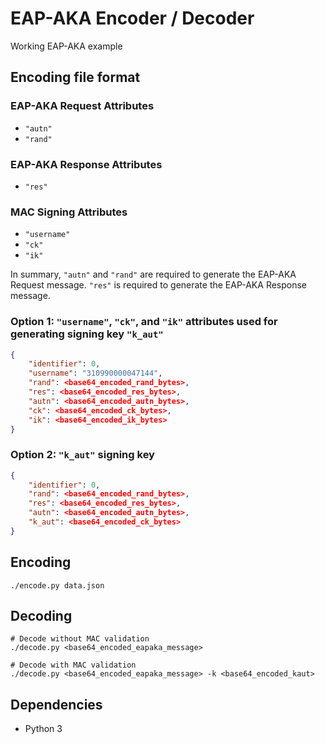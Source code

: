 # EAP-AKA Encoder / Decoder

Working EAP-AKA example

## Encoding file format

### EAP-AKA Request Attributes

- `"autn"`
- `"rand"`

### EAP-AKA Response Attributes

- `"res"`

### MAC Signing Attributes

- `"username"`
- `"ck"`
- `"ik"`

In summary, `"autn"` and `"rand"` are required to generate the EAP-AKA Request message. `"res"` is required to generate the EAP-AKA Response message.

### Option 1: `"username"`, `"ck"`, and `"ik"` attributes used for generating signing key `"k_aut"`

```json
{
    "identifier": 0,
    "username": "310990000047144",
    "rand": <base64_encoded_rand_bytes>,
    "res": <base64_encoded_res_bytes>,
    "autn": <base64_encoded_autn_bytes>,
    "ck": <base64_encoded_ck_bytes>,
    "ik": <base64_encoded_ik_bytes>
}
```

### Option 2: `"k_aut"` signing key

```json
{
    "identifier": 0,
    "rand": <base64_encoded_rand_bytes>,
    "res": <base64_encoded_res_bytes>,
    "autn": <base64_encoded_autn_bytes>,
    "k_aut": <base64_encoded_ck_bytes>
}
```

## Encoding

```shell
./encode.py data.json
```

## Decoding

```shell
# Decode without MAC validation
./decode.py <base64_encoded_eapaka_message>

# Decode with MAC validation
./decode.py <base64_encoded_eapaka_message> -k <base64_encoded_kaut>
```

## Dependencies

- Python 3
